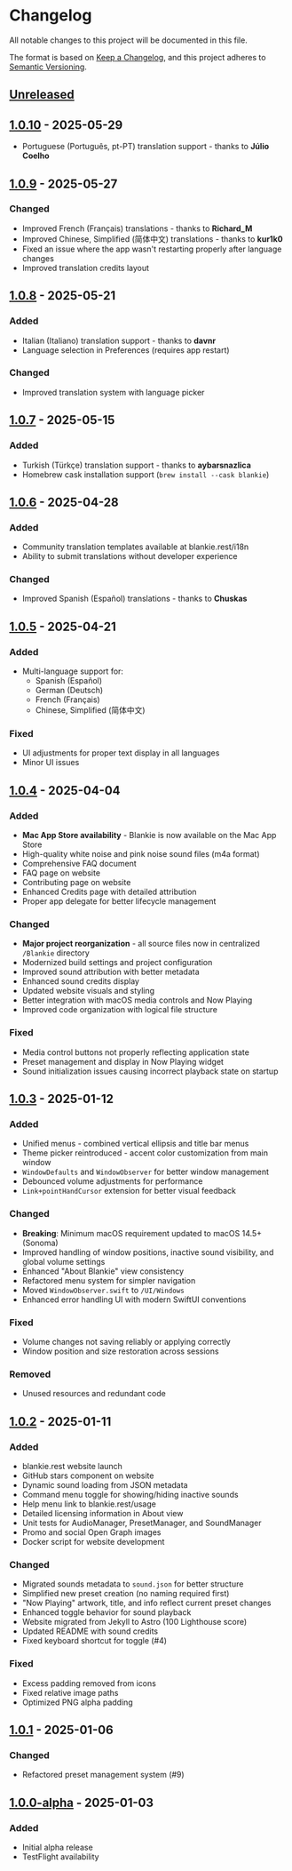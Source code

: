 # Changelog

All notable changes to this project will be documented in this file.

The format is based on [Keep a Changelog](https://keepachangelog.com/en/1.1.0/),
and this project adheres to [Semantic Versioning](https://semver.org/spec/v2.0.0.html).

## [Unreleased]

## [1.0.10] - 2025-05-29

- Portuguese (Português, pt-PT) translation support - thanks to **Júlio Coelho**

## [1.0.9] - 2025-05-27

### Changed

- Improved French (Français) translations - thanks to **Richard_M**
- Improved Chinese, Simplified (简体中文) translations - thanks to **kur1k0**
- Fixed an issue where the app wasn't restarting properly after language changes
- Improved translation credits layout

## [1.0.8] - 2025-05-21

### Added

- Italian (Italiano) translation support - thanks to **davnr**
- Language selection in Preferences (requires app restart)

### Changed

- Improved translation system with language picker

## [1.0.7] - 2025-05-15

### Added

- Turkish (Türkçe) translation support - thanks to **aybarsnazlica**
- Homebrew cask installation support (`brew install --cask blankie`)

## [1.0.6] - 2025-04-28

### Added

- Community translation templates available at blankie.rest/i18n
- Ability to submit translations without developer experience

### Changed

- Improved Spanish (Español) translations - thanks to **Chuskas**

## [1.0.5] - 2025-04-21

### Added

- Multi-language support for:
  - Spanish (Español)
  - German (Deutsch)
  - French (Français)
  - Chinese, Simplified (简体中文)

### Fixed

- UI adjustments for proper text display in all languages
- Minor UI issues

## [1.0.4] - 2025-04-04

### Added

- **Mac App Store availability** - Blankie is now available on the Mac App Store
- High-quality white noise and pink noise sound files (m4a format)
- Comprehensive FAQ document
- FAQ page on website
- Contributing page on website
- Enhanced Credits page with detailed attribution
- Proper app delegate for better lifecycle management

### Changed

- **Major project reorganization** - all source files now in centralized `/Blankie` directory
- Modernized build settings and project configuration
- Improved sound attribution with better metadata
- Enhanced sound credits display
- Updated website visuals and styling
- Better integration with macOS media controls and Now Playing
- Improved code organization with logical file structure

### Fixed

- Media control buttons not properly reflecting application state
- Preset management and display in Now Playing widget
- Sound initialization issues causing incorrect playback state on startup

## [1.0.3] - 2025-01-12

### Added

- Unified menus - combined vertical ellipsis and title bar menus
- Theme picker reintroduced - accent color customization from main window
- `WindowDefaults` and `WindowObserver` for better window management
- Debounced volume adjustments for performance
- `Link+pointHandCursor` extension for better visual feedback

### Changed

- **Breaking**: Minimum macOS requirement updated to macOS 14.5+ (Sonoma)
- Improved handling of window positions, inactive sound visibility, and global volume settings
- Enhanced "About Blankie" view consistency
- Refactored menu system for simpler navigation
- Moved `WindowObserver.swift` to `/UI/Windows`
- Enhanced error handling UI with modern SwiftUI conventions

### Fixed

- Volume changes not saving reliably or applying correctly
- Window position and size restoration across sessions

### Removed

- Unused resources and redundant code

## [1.0.2] - 2025-01-11

### Added

- blankie.rest website launch
- GitHub stars component on website
- Dynamic sound loading from JSON metadata
- Command menu toggle for showing/hiding inactive sounds
- Help menu link to blankie.rest/usage
- Detailed licensing information in About view
- Unit tests for AudioManager, PresetManager, and SoundManager
- Promo and social Open Graph images
- Docker script for website development

### Changed

- Migrated sounds metadata to `sound.json` for better structure
- Simplified new preset creation (no naming required first)
- "Now Playing" artwork, title, and info reflect current preset changes
- Enhanced toggle behavior for sound playback
- Website migrated from Jekyll to Astro (100 Lighthouse score)
- Updated README with sound credits
- Fixed keyboard shortcut for toggle (#4)

### Fixed

- Excess padding removed from icons
- Fixed relative image paths
- Optimized PNG alpha padding

## [1.0.1] - 2025-01-06

### Changed

- Refactored preset management system (#9)

## [1.0.0-alpha] - 2025-01-03

### Added

- Initial alpha release
- TestFlight availability

[Unreleased]: https://github.com/codybrom/blankie/compare/v1.0.10...HEAD
[1.0.10]: https://github.com/codybrom/blankie/compare/v1.0.9...v1.0.10
[1.0.9]: https://github.com/codybrom/blankie/compare/v1.0.8...v1.0.9
[1.0.8]: https://github.com/codybrom/blankie/compare/v1.0.7...v1.0.8
[1.0.7]: https://github.com/codybrom/blankie/compare/v1.0.6...v1.0.7
[1.0.6]: https://github.com/codybrom/blankie/compare/v1.0.5...v1.0.6
[1.0.5]: https://github.com/codybrom/blankie/compare/v1.0.4...v1.0.5
[1.0.4]: https://github.com/codybrom/blankie/compare/v1.0.3...v1.0.4
[1.0.3]: https://github.com/codybrom/blankie/compare/v1.0.2...v1.0.3
[1.0.2]: https://github.com/codybrom/blankie/compare/v1.0.1...v1.0.2
[1.0.1]: https://github.com/codybrom/blankie/compare/v1.0.0-alpha...v1.0.1
[1.0.0-alpha]: https://github.com/codybrom/blankie/releases/tag/v1.0.0-alpha
